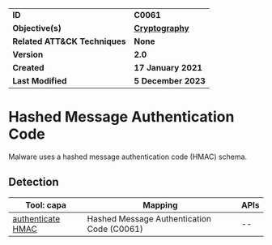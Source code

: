 <table>
<tr>
<td><b>ID</b></td>
<td><b>C0061</b></td>
</tr>
<tr>
<td><b>Objective(s)</b></td>
<td><b><a href="../cryptography">Cryptography</a></b></td>
</tr>
<tr>
<td><b>Related ATT&CK Techniques</b></td>
<td><b>None</b></td>
</tr>
<tr>
<td><b>Version</b></td>
<td><b>2.0</b></td>
</tr>
<tr>
<td><b>Created</b></td>
<td><b>17 January 2021</b></td>
</tr>
<tr>
<td><b>Last Modified</b></td>
<td><b>5 December 2023</b></td>
</tr>
</table>


# Hashed Message Authentication Code

Malware uses a hashed message authentication code (HMAC) schema.

## Detection

|Tool: capa|Mapping|APIs|
|---|---|---|
|[authenticate HMAC](https://github.com/mandiant/capa-rules/blob/master/data-manipulation/hmac/authenticate-hmac.yml)|Hashed Message Authentication Code (C0061)|--|
